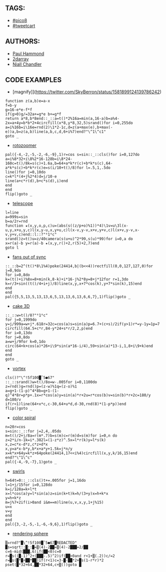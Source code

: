 ## TAGS:
- [#pico8](https://twitter.com/hashtag/pico8)
- [#tweetcart](https://twitter.com/hashtag/tweetcart)

## AUTHORS:
- [Paul Hammond](https://www.lexaloffle.com/bbs/?uid=33292)
- [2darray](https://www.lexaloffle.com/bbs/?uid=16330)
- [Niall Chandler](https://www.lexaloffle.com/bbs/?uid=46865)

## CODE EXAMPLES
- [magnify]](https://twitter.com/SkyBerron/status/1581899124139786242)
```
function z(a,b)e=a-x
f=b-y
g=16-e*e-f*f
if(g>0)g/=32a+=g*e b+=g*f
return a*8,b*8end::_::a=t()*2%16a=min(a,16-a)b=a%4-2x=a+4y=b*b*2+4circfill(x*8,y*8,32,5)srand()for i=0,255do
a=i%16b=i\16e=rnd(2)\1*2-1c,d=z(a+max(e),b+max(-e))a,b=z(a,b)line(a,b,c,d,6+i%7)end?"\^1\^c1"
goto _
```

- [rotozoomer](https://twitter.com/SkyBerron/status/1581545882927104000)
```
pal({-4,-2,-5,-2,-6,-9},1)r=cos s=sin::_::cls()for i=0,127do
a=i%8*32+i\8%2*16-128b=i\8*24-160c=t()/8k=s(c)+1.6a,b=64+a*k*r(c)+b*k*s(c),64-a*k*s(c)+b*k*r(c)e=s(i/10+t()/8)for l=.5,1,.5do
line()for j=0,10do
c=k*l*(4+j%2*4)d=j/10-e
line(a+c*r(d),b+c*s(d),i)end
end
end
flip()goto _
```

- [telescope](https://twitter.com/btsherratt/status/1582032775867420672)
```
l=line
a=999s=sin
b=a/2r=rnd
function ★(x,y,o,p,c)u=(abs(s((z/p+o)%1))*4)\1v=u\3l(x-u,y,x+u,y,c)l(x,y-u,x,y+u,c)l(x-v,y-v,x+v,y+v,c)l(x+v,y-v,x-v,y+v,c)end::l::?"⁶1⁶c"
srand()z=t()u=z/40camera(s(u+u)^2*99,s(u)*99)for i=0,a do
x=r(a)-b y=r(a)-b ★(x,y,r()+2,r(5)+2,7)end
goto l
```

- [fans out of sync](https://twitter.com/SkyBerron/status/1580424525627371522)
```
::_::b=2^(t()*8\1%4)poke(24414,b|(b<<4))rectfill(0,0,127,127,0)for j=0,9do
for i=0,8do
k=(t()+i)%8x=8+min(k,8-k)+i*16-j%2*8y=8+j*12for r=1,3do
k=r/3+sin((t()/4+i+j)/8)line(x,y,x+7*cos(k),y+7*sin(k),15)end
end
end
pal({5,5,13,5,13,13,6,5,13,13,6,13,6,6,7},1)flip()goto _
```

- [cake 3D](https://twitter.com/2DArray/status/1581120428684111872)
```
::_::w=t()/8?"⁶1⁶c"
for j=0,1999do
y=j/999a=w+j*.618r=32c=cos(a)s=sin(a)p=6.7+(c+s)/2if(y>1)r*=y-1y=1p=7
circfill(64.5+c*r,84-y*24+s*r/2,2,p)end
for i=0,13do
for j=0,8do
a=w+j/9for k=0,1do
circ(64+k+cos(a)*26+i\9*sin(a*16-i/4),59+sin(a)*13-i,1,8+i\9+k)end
end
end
goto _
```

- [vortex](https://twitter.com/2DArray/status/1582499981256458240)
```
cls()?"\^!5f100█ˇ5●67"
::_::srand()w=t()/8o=w-.005for i=0,1100do
z=rnd()g=rnd()p=(z-w)%1q=(z-o)%1
a=g+1-(1-p)^4*8b=g+1-(1-q)^4*8r=p*p+.1x=r*cos(a)y=sin(a)*r+2u=r*cos(b)v=sin(b)*r+2c=180/y
d=180/v
if(r<1)line(64+x*c,c-30,64+u*d,d-30,rnd(8)*(1-p*p))end
flip()goto _
```

- [color spiral](https://twitter.com/SkyBerron/status/1583730187883016192)
```
n=20r=cos
s=sin::_::for j=2,4,.05do
m=t()/2+j/8a=r(m*.7)b=s(m)c=r(m)d=s(m)for i=0,n do
z=2*i/n-1k=i*.382l=(1-z*z)^.5x=l*r(k)y=l*s(k)
x,z=c*x-d*z,c*z+d*x
x,y=a*x-b*y,b*x+a*y+1.5k=j*n/y
x=k*x+64y=k*z+64poke(24414,17<<i%4)circfill(x,y,k/16,15)end
end?"\^1\^c"
pal({-4,-9,-7},1)goto _
```

- [swirls](https://twitter.com/SkyBerron/status/1582370900980080641)
```
h=64t=0::_::cls()t+=.005for j=1,16do
l=1+j/15for i=0,128do
k=i/128a=k+l*t
x=l*cos(a)y=l*sin(a)z=sin(k+t)k=h/(3+y)x=h+k*x
y=h+k*z
m=j%7+2if(i>0and i&m==m)line(u,v,x,y,1+j%15)
u=x
v=y
end
end
pal({3,-2,-5,-1,-6,-9,6},1)flip()goto _
```

- [rendering sphere]()
```
▒=rnd?"█\^!5f100█ˇ5●67█REDACTED"
█s=sqrt::█::█=▒(4)-2██=▒(4)-2███=2/██
c=6-mid(███,6)if(██<0)c=0
r=█s((█-1)^2+(███-.5)^2)if(██>0and r<1+▒(.2))c/=2
r=█s(█*█+██*██)if(r<1)c=3-█-██*2+█s(1-r*r)*2
pset(█*32+64,██*32+64,c+▒())goto █
```
